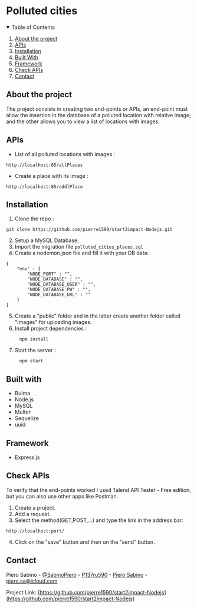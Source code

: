 # Polluted cities

<details open="open">
  <summary>Table of Contents</summary>
  <ol>
    <li>
      <a href="#about-the-project">About the project</a>
    </li>
    <li><a href=#apis>APIs</a></li>
    <li><a href=#installation>Installation</a></li>
    <li><a href="#built-with">Built With</a></li>
    <li><a href="#framework">Framework</a></li> 
    <li><a href="#check-apis">Check APIs</a></li>
    <li><a href="#contact">Contact</a></li>
  </ol>
</details>

## About the project
The project consists in creating two end-points or APIs, an end-point must allow the insertion in the database of a polluted location with relative image; and the other allows you to view a list of locations with images.
## APIs 
- List of all polluted locations with images :
```
http://localhost:85/allPlaces
```
- Create a place with its image :
```
http://localhost:85/addlPlace
```
## Installation
1) Clone the repo :
 ``` 
 git clone https://github.com/pierre1590/start2impact-Nodejs.git
```
2) Setup a MySQL Database;
3) Import the migration file <code>polluted_cities_places.sql</code>
4) Create a nodemon.json file and fill it with your DB data:
```
{
    "env" : {
        "NODE_PORT" : "",
        "NODE_DATABASE" : "",
        "NODE_DATABASE_USER" : "",
        "NODE_DATABASE_PW" : "",
        "NODE_DATABASE_URL" : "" 
    }
}
```
5) Create a "public" folder and in the latter create another folder called "images" for uploading images.
6) Install project dependencies :
```
     npm install 
```
7) Start the server :
```
     npm start
```

## Built with 
- Bulma
- Node.js
- MySQL
- Multer
- Sequelize
- uuid 

## Framework
- Express.js

## Check APIs
To verify that the end-points worked I used Talend API Tester - Free edition, but you can also use other apps like Postman.
1) Create a project.
2) Add a request.
3) Select the method(GET,POST,...) and type the link in the address bar:
```
http://localhost:port/
```
4) Click on the "save" button and then on the "send" button.

## Contact

Piero Sabino - [@SabinoPiero](https://twitter.com/SabinoPiero) - [P137ru590](https://www.instagram.com/p137ru590/?hl=it) - [Piero Sabino](https://www.linkedin.com/in/piero-sabino-15a1b671/) - piero.sa@icloud.com

Project Link: [https://github.com/pierre1590/start2impact-Nodejs](https://github.com/pierre1590/start2impact-Nodejs)


